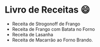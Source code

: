 # Livro de Receitas :smile:



- Receita de Strogonoff de Frango
- Receita de Frango com Batata no Forno
- Receita de Lasanha
- Receita de Macarrão ao Forno Brando.